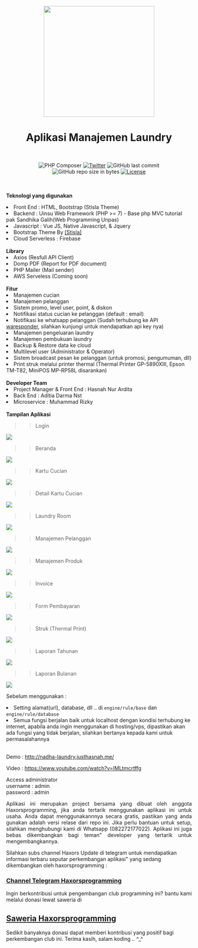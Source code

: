 <p align="center">
<img src='https://media.publit.io/file/cloudladun/NadhaLaundry/nadha_laundry-8.jpg' width='300px'>
</p>
<h1 align="center">Aplikasi Manajemen Laundry</h1>
<br>
<span align="center">

![PHP Composer](https://github.com/haxorsprogramming/Nadha-Laundry/workflows/PHP%20Composer/badge.svg) [![Twitter](https://img.shields.io/twitter/follow/nadha_alditha.svg?style=social&label=Follow)](https://twitter.com/intent/follow?screen_name=nadha_alditha) ![GitHub last commit](https://img.shields.io/github/last-commit/haxorsprogramming/Nadha-Laundry.svg) ![GitHub repo size in bytes](https://img.shields.io/github/repo-size/badges/shields.svg) [![License](https://img.shields.io/github/license/haxorsprogramming/Nadha-Laundry.svg)](LICENSE)

</span>

<br/><br/>
<b>Teknologi yang digunakan</b>
<li>Front End : HTML, Bootstrap (Stisla Theme)</li>
<li>Backend : Uinsu Web Framework (PHP >= 7) - Base php MVC tutorial pak Sandhika Galih(Web Programming Unpas)</li>
<li>Javascript : Vue JS, Native Javascript, & Jquery</li>
<li>Bootstrap Theme By <a href='https://demo.getstisla.com/index.html'>[Stisla]</a></li>
<li>Cloud Serverless : Firebase</li>
<br/>
<b>Library</b>
<li>Axios (Resfull API Client)</li>
<li>Domp PDF (Report for PDF document)</li>
<li>PHP Mailer (Mail sender)</li>
<li>AWS Serveless (Coming soon)</li>
<br/>
<b>Fitur</b>
<li> Manajemen cucian</li>
<li> Manajemen pelanggan</li>
<li> Sistem promo, level user, point, & diskon</li>
<li> Notifikasi status cucian ke pelanggan (default : email)</li>
<li> Notifikasi ke whatsapp pelanggan (Sudah terhubung ke API <a href='https://waresponder.co.id'>waresponder</a>, silahkan kunjungi untuk mendapatkan api key nya)</li>
<li> Manajemen pengeluaran laundry</li>
<li> Manajemen pembukuan laundry</li>
<li> Backup & Restore data ke cloud</li>
<li> Multilevel user (Administrator & Operator)</li>
<li> Sistem broadcast pesan ke pelanggan (untuk promosi, pengumuman, dll)</li>
<li> Print struk melalui printer thermal (Thermal Printer GP-5890XIII, Epson TM-T82, MiniPOS MP-RP58L disarankan)</li>
<br/>
<b>Developer Team</b>
<li> Project Manager & Front End : Hasnah Nur Ardita</li>
<li> Back End : Aditia Darma Nst</li>
<li> Microservice : Muhammad Rizky</li>
<br/>
<b>Tampilan Aplikasi</b>
<br/>

>> Login

<img src='https://media.publit.io/file/cloudladun/NadhaLaundry/login.png'>

>> Beranda

<img src='https://s3-id-jkt-1.kilatstorage.id/nadhamedia/screenshoot/Nadha-Laundry/beranda.png'>

>> Kartu Cucian

<img src='https://s3-id-jkt-1.kilatstorage.id/nadhamedia/screenshoot/Nadha-Laundry/kartu_laundry.png'>

>> Detail Kartu Cucian 

<img src='https://s3-id-jkt-1.kilatstorage.id/nadhamedia/screenshoot/Nadha-Laundry/detail_kartu_laundry.png'>

>> Laundry Room

<img src='https://s3-id-jkt-1.kilatstorage.id/nadhamedia/screenshoot/Nadha-Laundry/laundry_room.png'>

>> Manajemen Pelanggan

<img src='https://s3-id-jkt-1.kilatstorage.id/nadhamedia/screenshoot/Nadha-Laundry/manajemen_pelanggan.png'>

>> Manajemen Produk

<img src='https://s3-id-jkt-1.kilatstorage.id/nadhamedia/screenshoot/Nadha-Laundry/manajemen_produk.png'>

>> Invoice

<img src='https://s3-id-jkt-1.kilatstorage.id/nadhamedia/screenshoot/Nadha-Laundry/invoice.png'>

>> Form Pembayaran

<img src='https://s3-id-jkt-1.kilatstorage.id/nadhamedia/screenshoot/Nadha-Laundry/pembayaran.png'>

>> Struk (Thermal Print)

<img src='https://s3-id-jkt-1.kilatstorage.id/nadhamedia/screenshoot/Nadha-Laundry/print_struk.png'>

>> Laporan Tahunan

<img src='https://s3-id-jkt-1.kilatstorage.id/nadhamedia/screenshoot/Nadha-Laundry/laporan_tahunan.png'>

>> Laporan Bulanan 

<img src='https://s3-id-jkt-1.kilatstorage.id/nadhamedia/screenshoot/Nadha-Laundry/laporan_bulanan.png'>

<br/>

Sebelum menggunakan : <br/>
<li> Setting alamat(url), database, dll ..  di <code>engine/rule/base</code> dan <code>engine/rule/database</code> </li>
<li> Semua fungsi berjalan baik untuk localhost dengan kondisi terhubung ke internet, apabila anda ingin menggunakan di hosting/vps, dipastikan akan ada fungsi yang tidak berjalan, silahkan bertanya kepada kami untuk permasalahannya</li>
<br/>

Demo : http://nadha-laundry.justhasnah.me/

Video : https://www.youtube.com/watch?v=IMLtmcrtffg

Access administrator<br/>
username : admin<br/>
password : admin<br/>
<p align='justify'>
Aplikasi ini merupakan project bersama yang dibuat oleh anggota Haxorsprogramming, jika anda tertarik menggunakan aplikasi ini untuk usaha. Anda dapat menggunakannnya secara gratis, pastikan yang anda gunakan adalah versi relase dari repo ini. Jika perlu bantuan untuk setup, silahkan menghubungi kami di Whatsapp (082272177022). Aplikasi ini juga bebas dikembangkan bagi teman" developer yang tertarik untuk mengembangkannya.
</p>

Silahkan subs channel Haxors Update di telegram untuk mendapatkan informasi terbaru seputar perkembangan aplikasi" yang sedang dikembangkan oleh haxorsprogramming : 
<h3><a href='https://t.me/haxorsupdate'>Channel Telegram Haxorsprogramming</a></h3>

<p align='justify'>
Ingin berkontribusi untuk pengembangan club programming ini? bantu kami melalui donasi lewat saweria di <h2><a href='https://saweria.co/donate/haxorsprogramming'>Saweria Haxorsprogramming</a></h2>Sedikit banyaknya donasi dapat memberi kontribusi yang positif bagi perkembangan club ini. Terima kasih, salam koding .. ^_^
</p>
